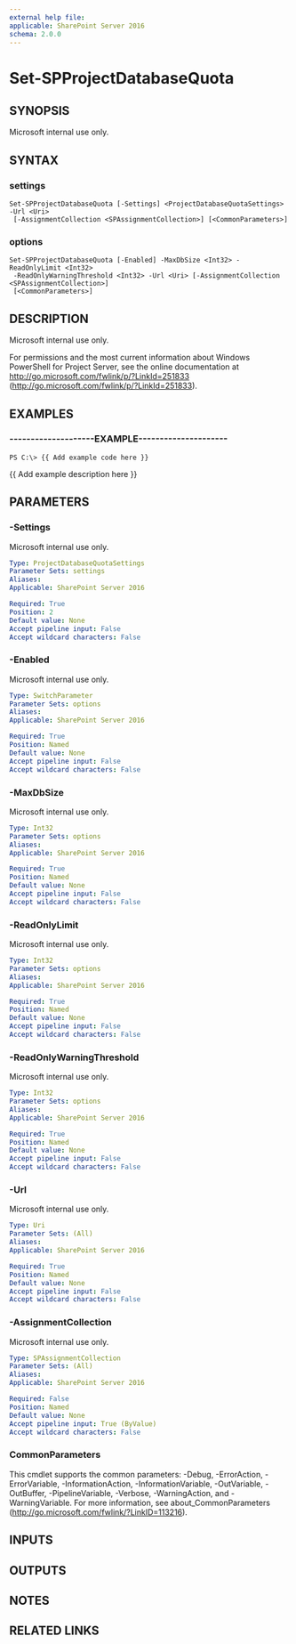 ```yaml
---
external help file: 
applicable: SharePoint Server 2016
schema: 2.0.0
---
```


# Set-SPProjectDatabaseQuota

## SYNOPSIS
Microsoft internal use only.

## SYNTAX

### settings
```
Set-SPProjectDatabaseQuota [-Settings] <ProjectDatabaseQuotaSettings> -Url <Uri>
 [-AssignmentCollection <SPAssignmentCollection>] [<CommonParameters>]
```

### options
```
Set-SPProjectDatabaseQuota [-Enabled] -MaxDbSize <Int32> -ReadOnlyLimit <Int32>
 -ReadOnlyWarningThreshold <Int32> -Url <Uri> [-AssignmentCollection <SPAssignmentCollection>]
 [<CommonParameters>]
```

## DESCRIPTION
Microsoft internal use only.

For permissions and the most current information about Windows PowerShell for Project Server, see the online documentation at http://go.microsoft.com/fwlink/p/?LinkId=251833 (http://go.microsoft.com/fwlink/p/?LinkId=251833).


## EXAMPLES

### --------------------EXAMPLE---------------------
```
PS C:\> {{ Add example code here }}
```

{{ Add example description here }}


## PARAMETERS

### -Settings
Microsoft internal use only.

```yaml
Type: ProjectDatabaseQuotaSettings
Parameter Sets: settings
Aliases: 
Applicable: SharePoint Server 2016

Required: True
Position: 2
Default value: None
Accept pipeline input: False
Accept wildcard characters: False
```

### -Enabled
Microsoft internal use only.

```yaml
Type: SwitchParameter
Parameter Sets: options
Aliases: 
Applicable: SharePoint Server 2016

Required: True
Position: Named
Default value: None
Accept pipeline input: False
Accept wildcard characters: False
```

### -MaxDbSize
Microsoft internal use only.

```yaml
Type: Int32
Parameter Sets: options
Aliases: 
Applicable: SharePoint Server 2016

Required: True
Position: Named
Default value: None
Accept pipeline input: False
Accept wildcard characters: False
```

### -ReadOnlyLimit
Microsoft internal use only.

```yaml
Type: Int32
Parameter Sets: options
Aliases: 
Applicable: SharePoint Server 2016

Required: True
Position: Named
Default value: None
Accept pipeline input: False
Accept wildcard characters: False
```

### -ReadOnlyWarningThreshold
Microsoft internal use only.

```yaml
Type: Int32
Parameter Sets: options
Aliases: 
Applicable: SharePoint Server 2016

Required: True
Position: Named
Default value: None
Accept pipeline input: False
Accept wildcard characters: False
```

### -Url
Microsoft internal use only.

```yaml
Type: Uri
Parameter Sets: (All)
Aliases: 
Applicable: SharePoint Server 2016

Required: True
Position: Named
Default value: None
Accept pipeline input: False
Accept wildcard characters: False
```

### -AssignmentCollection
Microsoft internal use only.

```yaml
Type: SPAssignmentCollection
Parameter Sets: (All)
Aliases: 
Applicable: SharePoint Server 2016

Required: False
Position: Named
Default value: None
Accept pipeline input: True (ByValue)
Accept wildcard characters: False
```

### CommonParameters
This cmdlet supports the common parameters: -Debug, -ErrorAction, -ErrorVariable, -InformationAction, -InformationVariable, -OutVariable, -OutBuffer, -PipelineVariable, -Verbose, -WarningAction, and -WarningVariable. For more information, see about_CommonParameters (http://go.microsoft.com/fwlink/?LinkID=113216).

## INPUTS

## OUTPUTS

## NOTES

## RELATED LINKS
